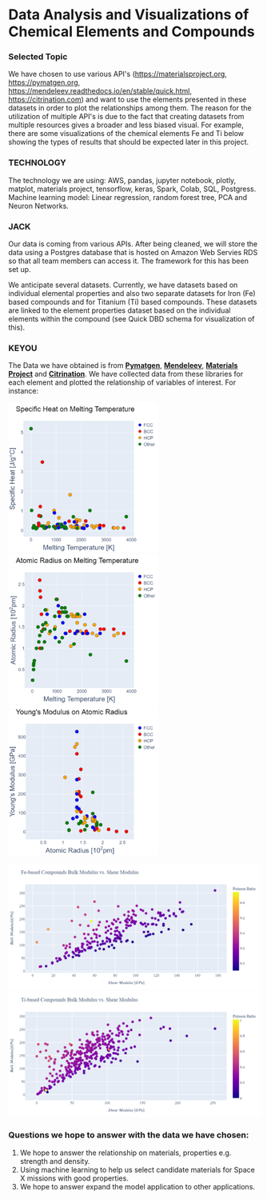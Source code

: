 # Data Analysis and Visualizations of Chemical Elements and Compounds

### Selected Topic
We have chosen to use various API's (https://materialsproject.org, https://pymatgen.org, https://mendeleev.readthedocs.io/en/stable/quick.html, https://citrination.com) and want to use the elements presented in these datasets in order to plot the relationships among them. The reason for the utilization of multiple API's is due to the fact that creating datasets from multiple resources gives a broader and less biased visual. For example, there are some visualizations of the chemical elements Fe and Ti below showing the types of results that should be expected later in this project.

### TECHNOLOGY 
The technology we are using: AWS, pandas, jupyter notebook, plotly, matplot, materials project, tensorflow, keras, Spark, Colab, SQL, Postgress. Machine learning model: Linear regression, random forest tree, PCA and Neuron Networks.

### JACK
Our data is coming from various APIs. After being cleaned, we will store the data using a Postgres database that is hosted on Amazon Web Servies RDS so that all team members can access it. The framework for this has been set up.

We anticipate several datasets. Currently, we have datasets based on individual elemental properties and also two separate datasets for Iron (Fe) based compounds and for Titanium (Ti) based compounds. These datasets are linked to the element properties dataset based on the individual elements within the compound (see Quick DBD schema for visualization of this).

### KEYOU
The Data we have obtained is from [**Pymatgen**](https://pymatgen.org), [**Mendeleev**](https://mendeleev.readthedocs.io/en/stable/quick.html), [**Materials Project**](https://materialsproject.org) and [**Citrination**](https://citrination.com).
We have collected data from these libraries for each element and plotted the relationship of variables of interest.
For instance:

<p float="left">
  <img src="https://github.com/TeamPythonKMJ/Trial/blob/mky1234/Graphs/Trial/newplot%20(2).png" width="300" />
  <img src="https://github.com/TeamPythonKMJ/Trial/blob/mky1234/Graphs/Trial/newplot%20(3).png" width="300" /> 
  <img src="https://github.com/TeamPythonKMJ/Trial/blob/mky1234/Graphs/Trial/newplot%20(4).png" width="300" />
</p>

<p float="left">
  <img src="https://github.com/TeamPythonKMJ/Trial/blob/mky1234/Graphs/Fe_based%20hardness.png" width="600" />
  <img src="https://github.com/TeamPythonKMJ/Trial/blob/mky1234/Graphs/Ti_based%20hardness.png" width="600" /> 
</p>

### Questions we hope to answer with the data we have chosen:
1. We hope to answer the relationship on materials, properties e.g. strength and density.
2. Using machine learning to help us select candidate materials for Space X missions with good properties.
3. We hope to answer expand the model application to other applications.
